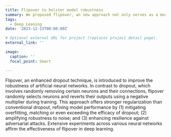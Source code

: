 ```yaml
---
title: Flipover to bolster model robustness
summary: We proposed flipover, an new approach not only serves as a more effective regularization technique than conventional dropout, mitigating overfitting, but also introduces adversarial perturbations to gradients, enhancing resilience against adversairal attacks.
tags:
  - Deep Leaning
date: '2023-12-23T00:00:00Z'

# Optional external URL for project (replaces project detail page).
external_link: ''

image:
  caption: ''
  focal_point: Smart

---
```


Flipover, an enhanced dropout technique, is introduced to improve the robustness of artificial neural networks. In contrast to dropout, which involves randomly removing certain neurons and their connections, flipover randomly selects neurons and reverts their outputs using a negative multiplier during training. This approach offers stronger regularization than conventional dropout, refining model performance by (1) mitigating overfitting, matching or even exceeding the efficacy of dropout; (2) amplifying robustness to noise; and (3) enhancing resilience against adversarial attacks. Extensive experiments across various neural networks affirm the effectiveness of flipover in deep learning.
